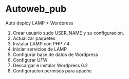 # Autoweb_pub
Auto deploy LAMP + Wordpress 
                
1. Crear usuario sudo USER_NAME y su configuracion.
2. Actualizar paquetes
3. Instalar LAMP con PHP 7.4
4. Iniciar servicios de LAMP
5. Configurar base de datos de Wordpress
6. Configurar UFW
7. Descargar e instalar Wordpress 6.2
8. Configuracion permisos para apache
